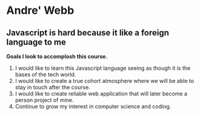 # Andre' Webb

## Javascript is hard because it like a foreign language to me 

__Goals I look to accomplosh this course.__

1. I would like to learn this Javascript language seeing as though it is the bases of the tech world.
2. I would like to create a true cohort atmosphere where we will be able to stay in touch after the course. 
3. I would like to create reliable web application that will later become a person project of mine.
4. Continue to grow my interest in computer science and coding.

